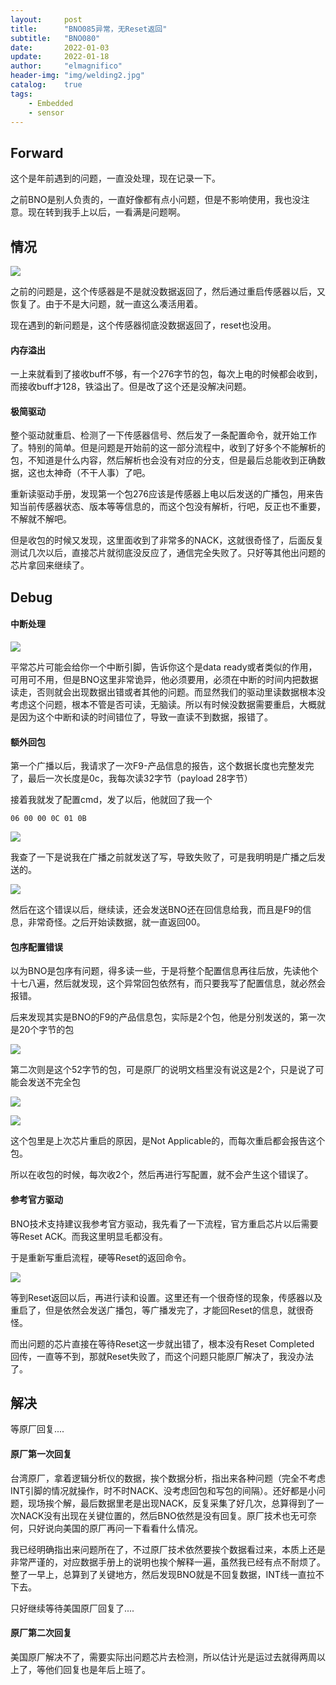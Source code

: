 ```yaml
---
layout:     post
title:      "BNO085异常，无Reset返回"
subtitle:   "BNO080"
date:       2022-01-03
update:     2022-01-18
author:     "elmagnifico"
header-img: "img/welding2.jpg"
catalog:    true
tags:
    - Embedded
    - sensor
---
```


## Forward

这个是年前遇到的问题，一直没处理，现在记录一下。

之前BNO是别人负责的，一直好像都有点小问题，但是不影响使用，我也没注意。现在转到我手上以后，一看满是问题啊。



## 情况

![](http://img.elmagnifico.tech:9514/static/upload/elmagnifico/9gJSiHtAajWoMkQ.png)

之前的问题是，这个传感器是不是就没数据返回了，然后通过重启传感器以后，又恢复了。由于不是大问题，就一直这么凑活用着。

现在遇到的新问题是，这个传感器彻底没数据返回了，reset也没用。



#### 内存溢出

一上来就看到了接收buff不够，有一个276字节的包，每次上电的时候都会收到，而接收buff才128，铁溢出了。但是改了这个还是没解决问题。



#### 极简驱动

整个驱动就重启、检测了一下传感器信号、然后发了一条配置命令，就开始工作了。特别的简单。但是问题是开始前的这一部分流程中，收到了好多个不能解析的包，不知道是什么内容，然后解析也会没有对应的分支，但是最后总能收到正确数据，这也太神奇（不干人事）了吧。



重新读驱动手册，发现第一个包276应该是传感器上电以后发送的广播包，用来告知当前传感器状态、版本等等信息的，而这个包没有解析，行吧，反正也不重要，不解就不解吧。



但是收包的时候又发现，这里面收到了非常多的NACK，这就很奇怪了，后面反复测试几次以后，直接芯片就彻底没反应了，通信完全失败了。只好等其他出问题的芯片拿回来继续了。



## Debug

#### 中断处理

![](http://img.elmagnifico.tech:9514/static/upload/elmagnifico/BZ8fEcnKbg2GST6.png)

平常芯片可能会给你一个中断引脚，告诉你这个是data ready或者类似的作用，可用可不用，但是BNO这里非常诡异，他必须要用，必须在中断的时间内把数据读走，否则就会出现数据出错或者其他的问题。而显然我们的驱动里读数据根本没考虑这个问题，根本不管是否可读，无脑读。所以有时候没数据需要重启，大概就是因为这个中断和读的时间错位了，导致一直读不到数据，报错了。



#### 额外回包

第一个广播以后，我请求了一次F9-产品信息的报告，这个数据长度也完整发完了，最后一次长度是0c，我每次读32字节（payload 28字节）

接着我就发了配置cmd，发了以后，他就回了我一个 

```
06 00 00 0C 01 0B 
```

![](http://img.elmagnifico.tech:9514/static/upload/elmagnifico/kXYuSBNf1GbyOhP.png)

我查了一下是说我在广播之前就发送了写，导致失败了，可是我明明是广播之后发送的。

![](http://img.elmagnifico.tech:9514/static/upload/elmagnifico/TXtHg8pdj7IuKv6.png)

然后在这个错误以后，继续读，还会发送BNO还在回信息给我，而且是F9的信息，非常奇怪。之后开始读数据，就一直返回00。



#### 包序配置错误

以为BNO是包序有问题，得多读一些，于是将整个配置信息再往后放，先读他个十七八遍，然后就发现，这个异常回包依然有，而只要我写了配置信息，就必然会报错。

后来发现其实是BNO的F9的产品信息包，实际是2个包，他是分别发送的，第一次是20个字节的包

![](http://img.elmagnifico.tech:9514/static/upload/elmagnifico/ir3NP2WUp5cEhBC.png)

第二次则是这个52字节的包，可是原厂的说明文档里没有说这是2个，只是说了可能会发送不完全包

![](http://img.elmagnifico.tech:9514/static/upload/elmagnifico/pylZwiF786zV9No.png)

![](http://img.elmagnifico.tech:9514/static/upload/elmagnifico/Ixv5afqmMnE48kN.png)

这个包里是上次芯片重启的原因，是Not Applicable的，而每次重启都会报告这个包。

所以在收包的时候，每次收2个，然后再进行写配置，就不会产生这个错误了。



#### 参考官方驱动

BNO技术支持建议我参考官方驱动，我先看了一下流程，官方重启芯片以后需要等Reset ACK。而我这里明显毛都没有。

于是重新写重启流程，硬等Reset的返回命令。

![](http://img.elmagnifico.tech:9514/static/upload/elmagnifico/ZXOKsiSAPMWYvEb.png)

等到Reset返回以后，再进行读和设置。这里还有一个很奇怪的现象，传感器以及重启了，但是依然会发送广播包，等广播发完了，才能回Reset的信息，就很奇怪。

而出问题的芯片直接在等待Reset这一步就出错了，根本没有Reset Completed 回传，一直等不到，那就Reset失败了，而这个问题只能原厂解决了，我没办法了。



## 解决

等原厂回复....



#### 原厂第一次回复

台湾原厂，拿着逻辑分析仪的数据，挨个数据分析，指出来各种问题（完全不考虑INT引脚的情况就操作，时不时NACK、没考虑回包和写包的间隔）。还好都是小问题，现场挨个解，最后数据里老是出现NACK，反复采集了好几次，总算得到了一次NACK没有出现在关键位置的，然后BNO依然是没有回复。原厂技术也无可奈何，只好说向美国的原厂再问一下看看什么情况。


我已经明确指出来问题所在了，不过原厂技术依然要挨个数据看过来，本质上还是非常严谨的，对应数据手册上的说明也挨个解释一遍，虽然我已经有点不耐烦了。整了一早上，总算到了关键地方，然后发现BNO就是不回复数据，INT线一直拉不下去。

只好继续等待美国原厂回复了....

#### 原厂第二次回复

美国原厂解决不了，需要实际出问题芯片去检测，所以估计光是运过去就得两周以上了，等他们回复也是年后上班了。
